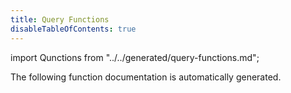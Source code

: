 ```yaml
---
title: Query Functions
disableTableOfContents: true
---
```


import Qunctions from "../../generated/query-functions.md";

The following function documentation is automatically generated.

<Qunctions />